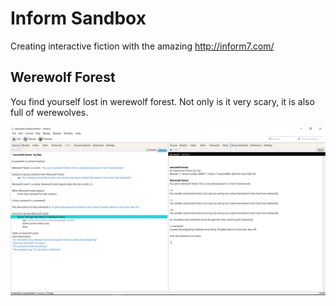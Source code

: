 # Inform Sandbox

Creating interactive fiction with the amazing http://inform7.com/

## Werewolf Forest

You find yourself lost in werewolf forest. Not only is it very scary, it is also full of werewolves.

![Image of Werewolf Forest](werewolf-forest/werewolf-forest.PNG)
